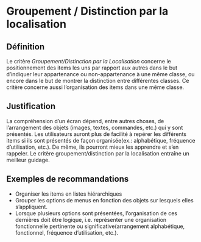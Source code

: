 # Groupement / Distinction par la localisation

## Définition

Le critère *Groupement/Distinction par la Localisation* concerne le positionnement des items les uns par rapport aux autres dans le but d’indiquer leur appartenance ou non-appartenance à une même classe, ou encore dans le but de montrer la distinction entre différentes classes. Ce critère concerne aussi l’organisation des items dans une même classe.

## Justification

La compréhension d’un écran dépend, entre autres choses, de l’arrangement des objets (images, textes, commandes, etc.) qui y sont présentés. Les utilisateurs auront plus de facilité à repérer les différents items si ils sont présentés de façon organisée(ex.: alphabétique, fréquence d’utilisation, etc.). De même, ils pourront mieux les apprendre et s’en rappeler. Le critère groupement/distinction par la localisation entraîne un meilleur guidage.

## Exemples de recommandations

* Organiser les items en listes hiérarchiques
* Grouper les options de menus en fonction des objets sur lesquels elles s’appliquent.
* Lorsque plusieurs options sont présentées, l’organisation de ces dernières doit être logique, i.e. représenter une organisation fonctionnelle pertinente ou significative(arrangement alphabétique, fonctionnel, fréquence d’utilisation, etc.).
